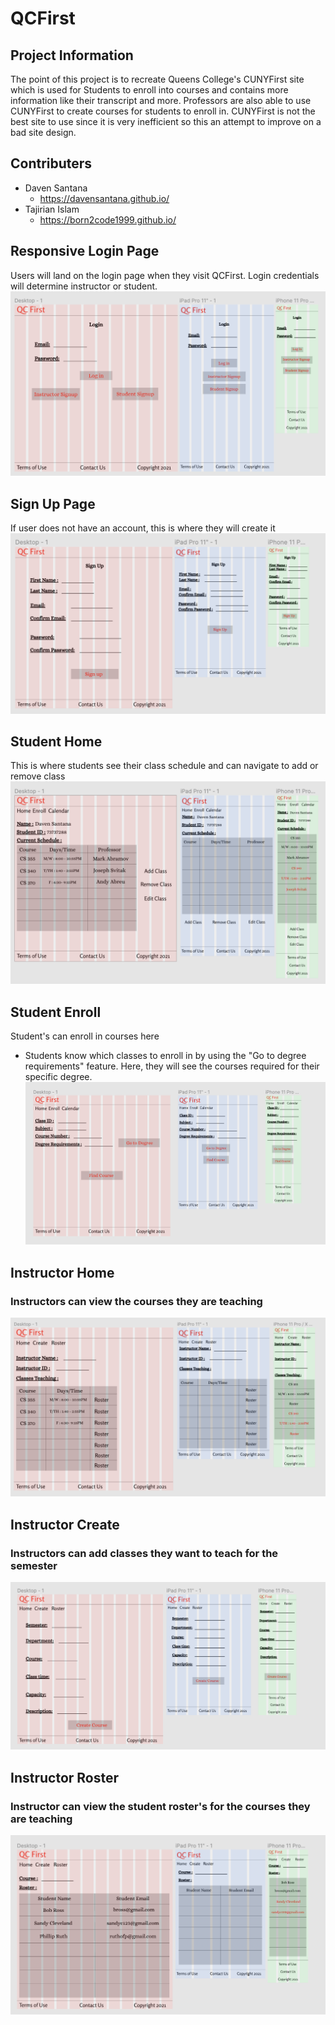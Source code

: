 # QCFirst

## Project Information

The point of this project is to recreate Queens College's CUNYFirst site which is used for Students to enroll into courses and contains more information like their transcript and more. Professors are also able to use CUNYFirst to create courses for students to enroll in. CUNYFirst is not the best site to use since it is very inefficient so this an attempt to improve on a bad site design.

## Contributers

  - Daven Santana 
    - https://davensantana.github.io/
  - Tajirian Islam
    - https://born2code1999.github.io/

## Responsive Login Page
Users will land on the login page when they visit QCFirst. Login credentials will determine instructor or student.
![Login page](FigmaDesign/LoginPage.png)

## Sign Up Page
If user does not have an account, this is where they will create it
![Signup page](FigmaDesign/SignUpPage.png)

## Student Home
This is where students see their class schedule and can navigate to add or remove class
![Student Home](FigmaDesign/StudentHome.png)

## Student Enroll
Student's can enroll in courses here
  - Students know which classes to enroll in by using the "Go to degree requirements" feature. Here, they will see the courses required for their specific degree.
![Student Home](FigmaDesign/StudentEnroll.png)

## Instructor Home
### Instructors can view the courses they are teaching
![Instructor Home](FigmaDesign/InstructorHome.png)

## Instructor Create
### Instructors can add classes they want to teach for the semester
![Instructor Create](FigmaDesign/InstructorCreate.png)

## Instructor Roster
### Instructor can view the student roster's for the courses they are teaching
![Instructor Roster](FigmaDesign/InstructorRoster.png)


